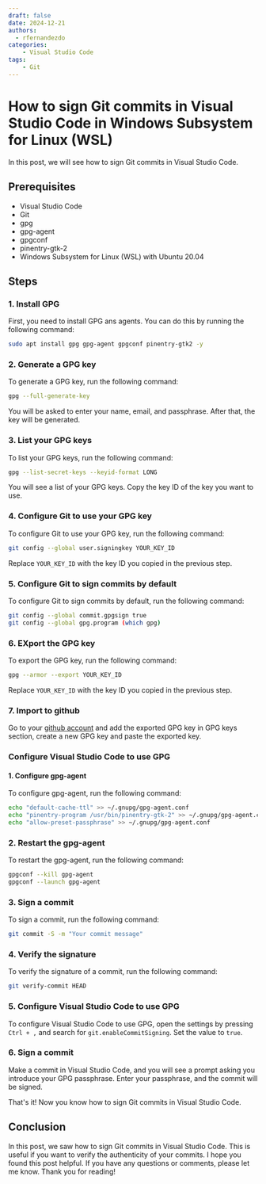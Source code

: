 ```yaml
---
draft: false
date: 2024-12-21
authors:
  - rfernandezdo
categories:
    - Visual Studio Code
tags:
    - Git
---
```

# How to sign Git commits in Visual Studio Code in Windows Subsystem for Linux (WSL)

In this post, we will see how to sign Git commits in Visual Studio Code.

## Prerequisites

- Visual Studio Code
- Git
- gpg
- gpg-agent
- gpgconf
- pinentry-gtk-2
- Windows Subsystem for Linux (WSL) with Ubuntu 20.04

## Steps

### 1. Install GPG

First, you need to install GPG ans agents. You can do this by running the following command:

```bash
sudo apt install gpg gpg-agent gpgconf pinentry-gtk2 -y
```

### 2. Generate a GPG key

To generate a GPG key, run the following command:

```bash
gpg --full-generate-key
```

You will be asked to enter your name, email, and passphrase. After that, the key will be generated.

### 3. List your GPG keys

To list your GPG keys, run the following command:

```bash
gpg --list-secret-keys --keyid-format LONG
```

You will see a list of your GPG keys. Copy the key ID of the key you want to use.

### 4. Configure Git to use your GPG key

To configure Git to use your GPG key, run the following command:

```bash
git config --global user.signingkey YOUR_KEY_ID
```

Replace `YOUR_KEY_ID` with the key ID you copied in the previous step.

### 5. Configure Git to sign commits by default

To configure Git to sign commits by default, run the following command:

```bash
git config --global commit.gpgsign true
git config --global gpg.program (which gpg)
```

### 6. EXport the GPG key 

To export the GPG key, run the following command:

```bash
gpg --armor --export YOUR_KEY_ID
```

Replace `YOUR_KEY_ID` with the key ID you copied in the previous step.

### 7. Import to github

Go to your [github account](https://github.com/settings/keys) and add the exported GPG key in GPG keys section, create a new GPG key and paste the exported key.

### Configure Visual Studio Code to use GPG

#### 1. Configure gpg-agent

To configure gpg-agent, run the following command:

```bash
echo "default-cache-ttl" >> ~/.gnupg/gpg-agent.conf
echo "pinentry-program /usr/bin/pinentry-gtk-2" >> ~/.gnupg/gpg-agent.conf
echo "allow-preset-passphrase" >> ~/.gnupg/gpg-agent.conf
```

### 2. Restart the gpg-agent

To restart the gpg-agent, run the following command:

```bash
gpgconf --kill gpg-agent
gpgconf --launch gpg-agent
```

### 3. Sign a commit

To sign a commit, run the following command:

```bash
git commit -S -m "Your commit message"
```

### 4. Verify the signature

To verify the signature of a commit, run the following command:

```bash
git verify-commit HEAD
```

### 5. Configure Visual Studio Code to use GPG

To configure Visual Studio Code to use GPG, open the settings by pressing `Ctrl + ,` and search for `git.enableCommitSigning`. Set the value to `true`.

### 6. Sign a commit

Make a commit in Visual Studio Code, and you will see a prompt asking you introduce your GPG passphrase. Enter your passphrase, and the commit will be signed.

That's it! Now you know how to sign Git commits in Visual Studio Code.

## Conclusion

In this post, we saw how to sign Git commits in Visual Studio Code. This is useful if you want to verify the authenticity of your commits. I hope you found this post helpful. If you have any questions or comments, please let me know. Thank you for reading!





